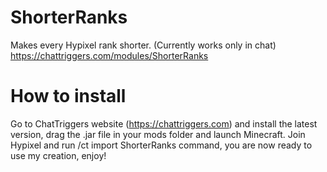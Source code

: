 # ShorterRanks
Makes every Hypixel rank shorter. (Currently works only in chat)
https://chattriggers.com/modules/ShorterRanks

# How to install
Go to ChatTriggers website (https://chattriggers.com) and install the latest version, drag the .jar file in your mods folder and launch Minecraft. Join Hypixel and run /ct import ShorterRanks command, you are now ready to use my creation, enjoy!

